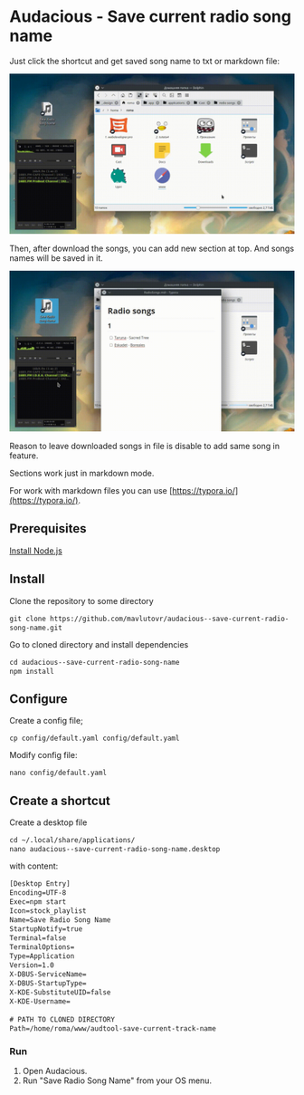 # Audacious - Save current radio song name

Just click the shortcut and get saved song name to txt or markdown file:

![](demo1.gif)

Then, after download the songs, you can add new section at top. And songs names will be saved in it.

![](demo2.gif)

Reason to leave downloaded songs in file is disable to add same song in feature.

Sections work just in markdown mode.

For work with markdown files you can use [https://typora.io/](https://typora.io/).

## Prerequisites

[Install Node.js](https://nodejs.org/en/download/package-manager/#debian-and-ubuntu-based-linux-distributions-enterprise-linux-fedora-and-snap-packages)

## Install

Clone the repository to some directory

```shell
git clone https://github.com/mavlutovr/audacious--save-current-radio-song-name.git
```

Go to cloned directory and install dependencies

```shell
cd audacious--save-current-radio-song-name
npm install
```

## Configure

Create a config file;

```shell
cp config/default.yaml config/default.yaml
```

Modify config file:

```shell
nano config/default.yaml
```

## Create a shortcut

Create a desktop file

```shell
cd ~/.local/share/applications/
nano audacious--save-current-radio-song-name.desktop
```

with content:

```shell
[Desktop Entry]
Encoding=UTF-8
Exec=npm start
Icon=stock_playlist
Name=Save Radio Song Name
StartupNotify=true
Terminal=false
TerminalOptions=
Type=Application
Version=1.0
X-DBUS-ServiceName=
X-DBUS-StartupType=
X-KDE-SubstituteUID=false
X-KDE-Username=

# PATH TO CLONED DIRECTORY
Path=/home/roma/www/audtool-save-current-track-name
```



### Run

1. Open Audacious.
2. Run "Save Radio Song Name" from your OS menu.